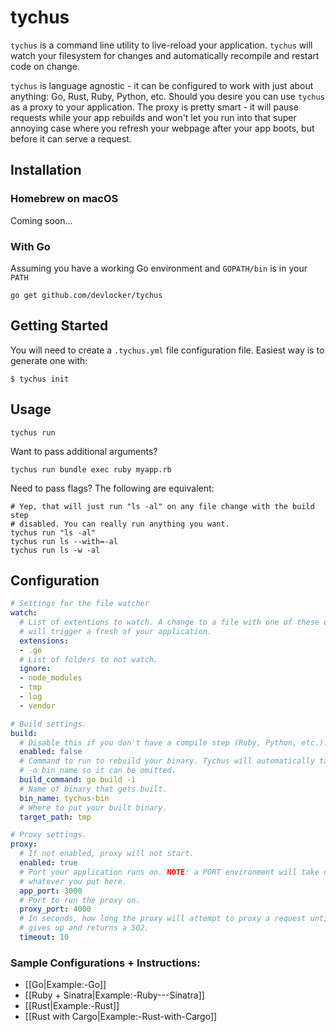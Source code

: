 tychus
========

`tychus` is a command line utility to live-reload your application. `tychus`
will watch your filesystem for changes and automatically recompile and restart
code on change.

`tychus` is language agnostic - it can be configured to work with just about
anything: Go, Rust, Ruby, Python, etc. Should you desire you can use `tychus`
as a proxy to your application. The proxy is pretty smart - it will pause
requests while your app rebuilds and won't let you run into that super annoying
case where you refresh your webpage after your app boots, but before it can
serve a request.


## Installation

### Homebrew on macOS
Coming soon...

### With Go
Assuming you have a working Go environment and `GOPATH/bin` is in your `PATH`

```
go get github.com/devlocker/tychus
```

## Getting Started
You will need to create a `.tychus.yml` file configuration file. Easiest way is
to generate one with:

```
$ tychus init
```

## Usage

```
tychus run
```

Want to pass additional arguments?

```
tychus run bundle exec ruby myapp.rb
```

Need to pass flags? The following are equivalent:

```
# Yep, that will just run "ls -al" on any file change with the build step
# disabled. You can really run anything you want.
tychus run "ls -al"
tychus run ls --with=-al
tychus run ls -w -al
```

## Configuration

```yaml
# Settings for the file watcher
watch:
  # List of extentions to watch. A change to a file with one of these extensions
  # will trigger a fresh of your application.
  extensions:
  - .go
  # List of folders to not watch.
  ignore:
  - node_modules
  - tmp
  - log
  - vendor

# Build settings.
build:
  # Disable this if you don't have a compile step (Ruby, Python, etc.).
  enabled: false
  # Command to run to rebuild your binary. Tychus will automatically tack on a
  # -o bin_name so it can be omitted.
  build_command: go build -i
  # Name of binary that gets built.
  bin_name: tychus-bin
  # Where to put your built binary.
  target_path: tmp

# Proxy settings.
proxy:
  # If not enabled, proxy will not start.
  enabled: true
  # Port your application runs on. NOTE: a PORT environment will take overwrite
  # whatever you put here.
  app_port: 3000
  # Port to run the proxy on.
  proxy_port: 4000
  # In seconds, how long the proxy will attempt to proxy a request until it
  # gives up and returns a 502.
  timeout: 10
```

### Sample Configurations + Instructions:

* [[Go|Example:-Go]]
* [[Ruby + Sinatra|Example:-Ruby---Sinatra]]
* [[Rust|Example:-Rust]]
* [[Rust with Cargo|Example:-Rust-with-Cargo]]

